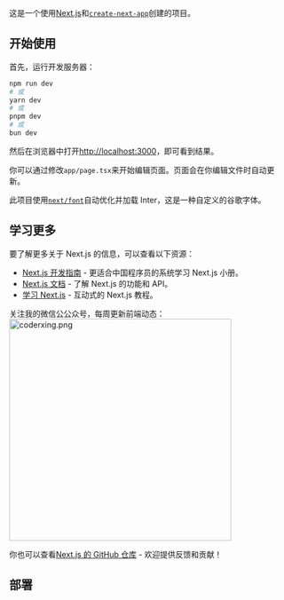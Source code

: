 这是一个使用[Next.js](https://nextjs.org/)和[`create-next-app`](https://github.com/vercel/next.js/tree/canary/packages/create-next-app)创建的项目。

## 开始使用

首先，运行开发服务器：

```bash
npm run dev
# 或
yarn dev
# 或
pnpm dev
# 或
bun dev
```

然后在浏览器中打开[http://localhost:3000](http://localhost:3000)，即可看到结果。

你可以通过修改`app/page.tsx`来开始编辑页面。页面会在你编辑文件时自动更新。

此项目使用[`next/font`](https://nextjs.org/docs/basic-features/font-optimization)自动优化并加载 Inter，这是一种自定义的谷歌字体。

## 学习更多

要了解更多关于 Next.js 的信息，可以查看以下资源：

- [Next.js 开发指南](https://juejin.cn/book/7307859898316881957) - 更适合中国程序员的系统学习 Next.js 小册。
- [Next.js 文档](https://nextjs.org/docs) - 了解 Next.js 的功能和 API。
- [学习 Next.js](https://nextjs.org/learn) - 互动式的 Next.js 教程。

关注我的微信公公众号，每周更新前端动态：
<img alt="coderxing.png" src="https://raw.githubusercontent.com/chaseFunny/imageSource/main/blog/coderxing.png" data-hpc="true" class="Box-sc-g0xbh4-0 kzRgrI" width="400" >

你也可以查看[Next.js 的 GitHub 仓库](https://github.com/vercel/next.js/) - 欢迎提供反馈和贡献！

## 部署
